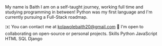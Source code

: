 My name is Baith I am on a self-taught journey, working full time and studying programming in between! Python was my first language and I'm currently pursuing a Full-Stack roadmap.

✉️  You can contact me at kolawolebaith20@gmail.com
🤝  I'm open to collaborating on open-source or personal projects.
Skills
Python
JavaScript
HTML
SQL
Django
